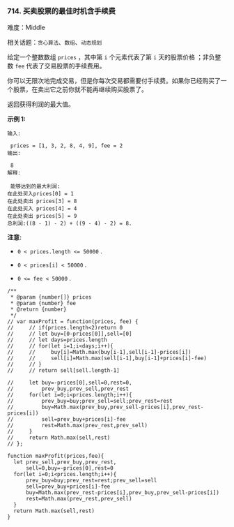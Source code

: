 ### 714. 买卖股票的最佳时机含手续费

难度：Middle

相关话题：`贪心算法`、`数组`、`动态规划`

给定一个整数数组 `prices` ，其中第 `i` 个元素代表了第 `i` 天的股票价格 ；非负整数 `fee`  代表了交易股票的手续费用。



你可以无限次地完成交易，但是你每次交易都需要付手续费。如果你已经购买了一个股票，在卖出它之前你就不能再继续购买股票了。



返回获得利润的最大值。



**示例 1:** 



```
输入:

 prices = [1, 3, 2, 8, 4, 9], fee = 2
输出:

 8
解释:

 能够达到的最大利润:  
在此处买入prices[0] = 1
在此处卖出 prices[3] = 8
在此处买入 prices[4] = 4
在此处卖出 prices[5] = 9
总利润:((8 - 1) - 2) + ((9 - 4) - 2) = 8.
```


**注意:** 




* `0 < prices.length <= 50000` .

* `0 < prices[i] < 50000` .

* `0 <= fee < 50000` .




```
/**
 * @param {number[]} prices
 * @param {number} fee
 * @return {number}
 */
// var maxProfit = function(prices, fee) {
//     // if(prices.length<2)return 0
//     // let buy=[0-prices[0]],sell=[0]
//     // let days=prices.length
//     // for(let i=1;i<days;i++){
//     //     buy[i]=Math.max(buy[i-1],sell[i-1]-prices[i])
//     //     sell[i]=Math.max(sell[i-1],buy[i-1]+prices[i]-fee)
//     // }
//     // return sell[sell.length-1]
    
//     let buy=-prices[0],sell=0,rest=0,
//         prev_buy,prev_sell,prev_rest
//     for(let i=0;i<prices.length;i++){
//         prev_buy=buy;prev_sell=sell;prev_rest=rest
//         buy=Math.max(prev_buy,prev_sell-prices[i],prev_rest-prices[i])
//         sell=prev_buy+prices[i]-fee
//         rest=Math.max(prev_rest,prev_sell)
//     }
//     return Math.max(sell,rest)
// };

function maxProfit(prices,fee){
  let prev_sell,prev_buy,prev_rest,
      sell=0,buy=-prices[0],rest=0
  for(let i=0;i<prices.length;i++){
      prev_buy=buy;prev_rest=rest;prev_sell=sell
      sell=prev_buy+prices[i]-fee
      buy=Math.max(prev_rest-prices[i],prev_buy,prev_sell-prices[i])
      rest=Math.max(prev_rest,prev_sell)
  }
  return Math.max(sell,rest)
}
```

